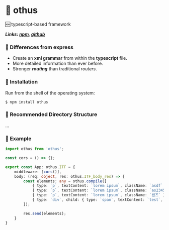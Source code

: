 # 💫 othus
🆕 typescript-based framework

***Links: [npm](), [github]()***

### 💬 Differences from express
- Create an **xml grammar** from within the **typescript** file.
- More detailed information than ever before.
- Stronger ***routing*** than traditional *routers*.

### 📌 Installation
Run from the shell of the operating system:
```
$ npm install othus
```

### 📂 Recommended Directory Structure
...


### 💾 Example

```ts
import othus from 'othus';

const cors = () => {};

export const App: othus.ITF = {
    middleware: [cors()],
    body: (req: object, res: othus.ITF_body_res) => {
        const elements: any = othus.compile([
            { type: `p`, textContent: `lorem ipsum`, className: `asdf` },
            { type: `p`, textContent: `lorem ipsum`, className: `as2345df` },
            { type: `p`, textContent: `lorem ipsum`, className: `샌즈` },
            { type: `div`, child: { type: `span`, textContent: `test`, className: `test` } }
        ]);

        res.send(elements);
    }
}
```